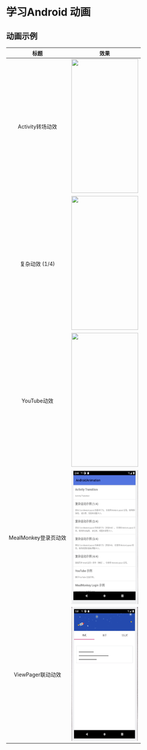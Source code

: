 # 学习Android 动画


动画示例
-----------------------------

|  标题  |  效果  | 
| :----: | :----: | 
|  Activity转场动效 | <img src="https://github.com/yangqi1024/pic-repo/blob/main/Dec-20-2021%2015-30-01.gif" height="360" width="180" > |
|  复杂动效 (1/4) | <img src="https://github.com/yangqi1024/pic-repo/blob/main/Dec-20-2021%2015-15-58.gif" height="360" width="180" > |
|  YouTube动效 | <img src="https://github.com/yangqi1024/pic-repo/blob/main/Dec-21-2021%2017-35-59.gif" height="360" width="180" > |
|  MealMonkey登录页动效 | <img src="https://github.com/yangqi1024/pic-repo/blob/main/Dec-22-2021%2014-45-11.gif" height="360" width="180" > |
|  ViewPager联动动效 | <img src="https://github.com/yangqi1024/pic-repo/blob/main/Dec-22-2021%2017-01-56.gif" height="360" width="180" > |
